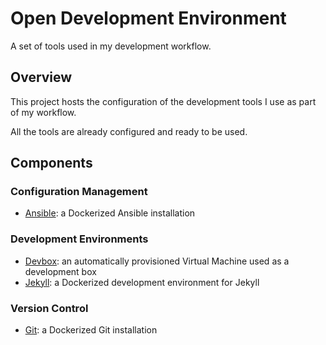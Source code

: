 # Open Development Environment

A set of tools used in my development workflow.

## Overview

This project hosts the configuration of the development tools I use as part of my workflow.

All the tools are already configured and ready to be used.

## Components

### Configuration Management
- [Ansible](https://github.com/ferrarimarco/open-development-environment-ansible): a Dockerized Ansible installation

### Development Environments
- [Devbox](https://github.com/ferrarimarco/open-development-environment-devbox): an automatically provisioned Virtual Machine used as a development box
- [Jekyll](https://github.com/ferrarimarco/open-development-environment-jekyll): a Dockerized development environment for Jekyll

### Version Control
- [Git](https://github.com/ferrarimarco/open-development-environment-git): a Dockerized Git installation

